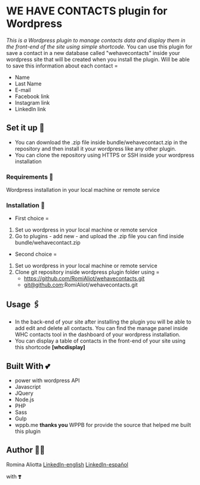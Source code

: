 # WE HAVE CONTACTS plugin for Wordpress

*This is a Wordpress plugin to manage contacts data and display them in the                            front-end of the site using simple shortcode.*
You can use this plugin for save a contact in a new database called "wehavecontacts" inside your wordpress site that will be created when you install the plugin. 
Will be able to save this information about each contact =
* Name
* Last Name
* E-mail
* Facebook link 
* Instagram link
* LinkedIn link

## Set it up 🚀

* You can download the .zip file inside bundle/wehavecontact.zip in the repository and then install it your wordpress like any other plugin. 
* You can clone the repository using HTTPS or SSH inside your wordpress installation 

### Requirements 📝

Wordpress installation in your local machine or remote service

### Installation 📔

* First choice =
1. Set uo wordpress in your local machine or remote service 
2. Go to plugins - add new - and upload the .zip file you can find inside bundle/wehavecontact.zip

* Second choice =
1. Set uo wordpress in your local machine or remote service 
2. Clone git repository inside wordpress plugin folder using =
   * https://github.com/RomiAliot/wehavecontacts.git 
   * git@github.com:RomiAliot/wehavecontacts.git

## Usage 🖇

* In the back-end of your site after installing the plugin you will be able to add edit and delete all contacts. You can find the manage panel inside WHC contacts tool in the dashboard of your wordpress installation. 
* You can display a table of contacts in the front-end of your site using this shortcode
  **[whcdisplay]**

## Built With 💕

* power with wordpress API
* Javascript
* JQuery
* Node.js
* PHP 
* Sass
* Gulp
* wppb.me **thanks you** WPPB for provide the source that helped me built this plugin

## Author 🙋🏻

Romina Aliotta  [LinkedIn-english](https://www.linkedin.com/in/romina-aliotta/?locale=en_US)
                [LinkedIn-español](https://www.linkedin.com/in/romina-aliotta/?locale=es_ES)

with ❣️
    





